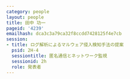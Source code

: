 ```yaml
---
category: people
layout: people
title: 田中 功一
pageid: '4239'
emailhash: dca3c3a79ca32f8ccdd7428125f4e7cb
session:
- title: ログ解析によるマルウェア侵入検知手法の提案
  psid: 2H-4
  sessiontitle: 匿名通信とネットワーク監視
  sessionid: 2h
  role: 発表者
---
```

